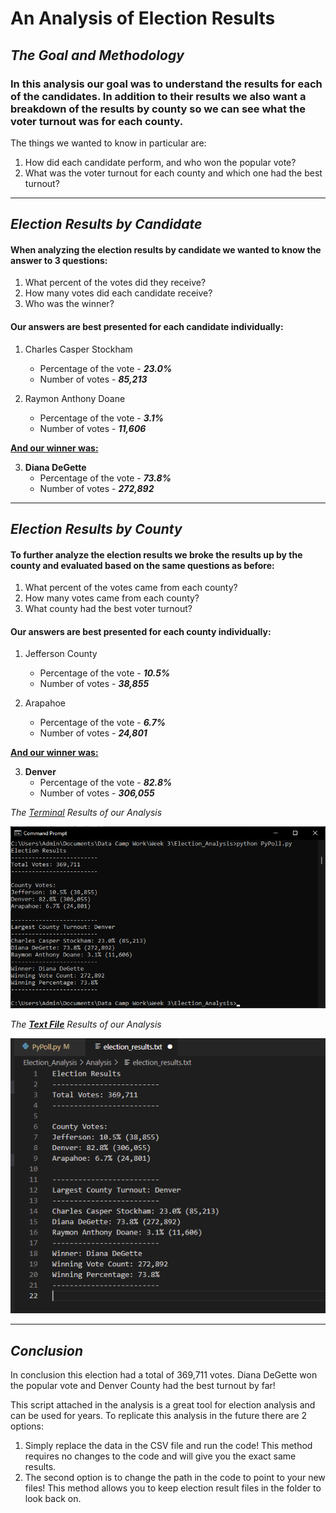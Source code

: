 # An Analysis of Election Results

## *The Goal and Methodology*
### In this analysis our goal was to understand the results for each of the candidates. In addition to their results we also want a breakdown of the results by county so we can see what the voter turnout was for each county.

The things we wanted to know in particular are:
1. How did each candidate perform, and who won the popular vote?
2. What was the voter turnout for each county and which one had the best turnout?
---
## *Election Results by Candidate*
#### When analyzing the election results by candidate we wanted to know the answer to 3 questions: 

1. What percent of the votes did they receive?
2. How many votes did each candidate receive?
3. Who was the winner?

#### Our answers are best presented for each candidate individually:

1. Charles Casper Stockham
    * Percentage of the vote - ***23.0%***
    * Number of votes - ***85,213***

2. Raymon Anthony Doane
    * Percentage of the vote - ***3.1%***
    * Number of votes - ***11,606***

**<ins>And our winner was:</ins>**

3. **Diana DeGette**
    * Percentage of the vote - ***73.8%***
    * Number of votes - ***272,892***

---
## *Election Results by County*
#### To further analyze the election results we broke the results up by the county and evaluated based on the same questions as before:

1. What percent of the votes came from each county?
2. How many votes came from each county?
3. What county had the best voter turnout?

#### Our answers are best presented for each county individually:

1. Jefferson County
    * Percentage of the vote - ***10.5%***
    * Number of votes - ***38,855***

2. Arapahoe
    * Percentage of the vote - ***6.7%***
    * Number of votes - ***24,801***

**<ins>And our winner was:</ins>**

3. **Denver**
    * Percentage of the vote - ***82.8%***
    * Number of votes - ***306,055***

*The <ins>Terminal</ins> Results of our Analysis*

![Original code for 2017](https://github.com/05Perseus/Election_Analysis/blob/main/Recources/Terminal%20Screenshot.png)

*The <ins>**Text File**</ins> Results of our Analysis*

![Text file screenshot](https://github.com/05Perseus/Election_Analysis/blob/main/Recources/TXT%20File%20Screenshot.png)



---
## *Conclusion*
In conclusion this election had a total of 369,711 votes. Diana DeGette won the popular vote and Denver County had the best turnout by far!

This script attached in the analysis is a great tool for election analysis and can be used for years. To replicate this analysis in the future there are 2 options:

1. Simply replace the data in the CSV file and run the code! This method requires no changes to the code and will give you the exact same results.
2. The second option is to change the path in the code to point to your new files! This method allows you to keep election result files in the folder to look back on.
